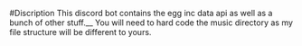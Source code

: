 #Discription
This discord bot contains the egg inc data api as well as a bunch of other stuff.__
You will need to hard code the music directory as my file structure will be different to yours.
